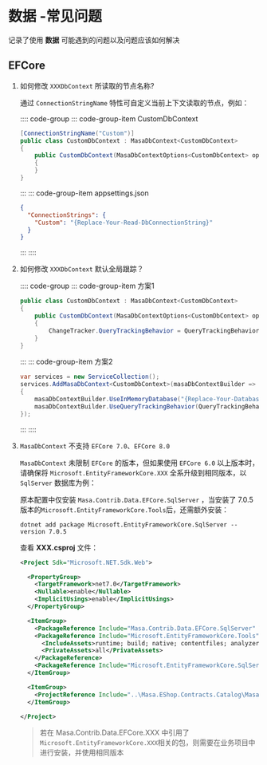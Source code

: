 # 数据 -常见问题

记录了使用 **数据** 可能遇到的问题以及问题应该如何解决

## EFCore

1. 如何修改 `XXXDbContext` 所读取的节点名称?

   通过 `ConnectionStringName` 特性可自定义当前上下文读取的节点，例如：

   :::: code-group
   ::: code-group-item CustomDbContext

   ```csharp Infrastructure/CustomDbContext.cs
   [ConnectionStringName("Custom")]
   public class CustomDbContext : MasaDbContext<CustomDbContext>
   {
       public CustomDbContext(MasaDbContextOptions<CustomDbContext> options) : base(options)
       {
       }
   }
   ```

   :::
   ::: code-group-item appsettings.json

   ```json appsettings.json
   {
     "ConnectionStrings": {
       "Custom": "{Replace-Your-Read-DbConnectionString}"
     }
   }
   ```

   :::
   ::::

2. 如何修改 `XXXDbContext` 默认全局跟踪？

   :::: code-group
   ::: code-group-item 方案1

   ```csharp Infrastructure/CustomDbContext.cs
   public class CustomDbContext : MasaDbContext<CustomDbContext>
   {
       public CustomDbContext(MasaDbContextOptions<CustomDbContext> options) : base(options)
       {
           ChangeTracker.QueryTrackingBehavior = QueryTrackingBehavior.TrackAll;
       }
   }
   ```

   :::
   ::: code-group-item 方案2

   ```csharp Infrastructure/CustomDbContext.cs
   var services = new ServiceCollection();
   services.AddMasaDbContext<CustomDbContext>(masaDbContextBuilder =>
   {
       masaDbContextBuilder.UseInMemoryDatabase("{Replace-Your-Database-Name}");
       masaDbContextBuilder.UseQueryTrackingBehavior(QueryTrackingBehavior.NoTrackingWithIdentityResolution);
   });
   ```

   :::
   ::::

3. `MasaDbContext` 不支持 `EFCore 7.0`、`EFCore 8.0`

   `MasaDbContext` 未限制 `EFCore` 的版本，但如果使用 `EFCore 6.0` 以上版本时，请确保将 `Microsoft.EntityFrameworkCore.XXX` 全系升级到相同版本，以 `SqlServer` 数据库为例：

   原本配置中仅安装 `Masa.Contrib.Data.EFCore.SqlServer` ，当安装了 7.0.5 版本的`Microsoft.EntityFrameworkCore.Tools`后，还需额外安装：

   ```shell 终端
   dotnet add package Microsoft.EntityFrameworkCore.SqlServer --version 7.0.5
   ```

   查看 **XXX.csproj** 文件：

   ```xml
   <Project Sdk="Microsoft.NET.Sdk.Web">
   
     <PropertyGroup>
       <TargetFramework>net7.0</TargetFramework>
       <Nullable>enable</Nullable>
       <ImplicitUsings>enable</ImplicitUsings>
     </PropertyGroup>
   
     <ItemGroup>
       <PackageReference Include="Masa.Contrib.Data.EFCore.SqlServer" Version="1.0.0-rc.1" />
       <PackageReference Include="Microsoft.EntityFrameworkCore.Tools" Version="7.0.5">
         <IncludeAssets>runtime; build; native; contentfiles; analyzers; buildtransitive</IncludeAssets>
         <PrivateAssets>all</PrivateAssets>
       </PackageReference>
       <PackageReference Include="Microsoft.EntityFrameworkCore.SqlServer" Version="7.0.5" />
     </ItemGroup>
   
     <ItemGroup>
       <ProjectReference Include="..\Masa.EShop.Contracts.Catalog\Masa.EShop.Contracts.Catalog.csproj" />
     </ItemGroup>
   
   </Project>
   
   ```

   > 若在 Masa.Contrib.Data.EFCore.XXX 中引用了 `Microsoft.EntityFrameworkCore.XXX`相关的包，则需要在业务项目中进行安装，并使用相同版本
